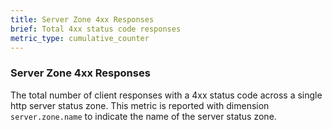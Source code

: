 ```yaml
---
title: Server Zone 4xx Responses
brief: Total 4xx status code responses
metric_type: cumulative_counter
---
```

### Server Zone 4xx Responses
The total number of client responses with a 4xx status code across a single http server status zone.
This metric is reported with dimension `server.zone.name` to indicate the name of the server status zone.
